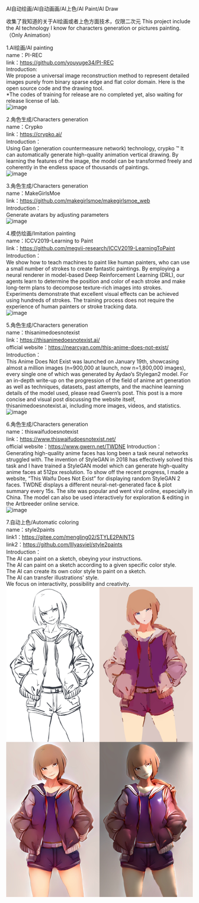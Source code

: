 AI自动绘画/AI自动画画/AI上色/AI Paint/AI Draw

收集了我知道的关于AI绘画或者上色方面技术，仅限二次元
This project include the AI technology I know for characters generation or pictures painting.（Only Animation）

1.AI绘画/AI painting  
name：PI-REC  
link：https://github.com/youyuge34/PI-REC  
Introduction:  
We propose a universal image reconstruction method to represent detailed images purely from binary sparse edge and flat color domain. Here is the open source code and the drawing tool.   
*The codes of training for release are no completed yet, also waiting for release license of lab.  
![image](https://github.com/youyuge34/PI-REC/blob/master/files/banner3.png)  

2.角色生成/Characters generation   
name：Crypko   
link：https://crypko.ai/  
Introduction：  
Using Gan (generation countermeasure network) technology, crypko ™ It can automatically generate high-quality animation vertical drawing.
By learning the features of the image, the model can be transformed freely and coherently in the endless space of thousands of paintings.  
![image](https://github.com/BLACKMogus/AI-Painting-and-AI-Drawing/blob/main/Crypko.gif)  

3.角色生成/Characters generation     
name：MakeGirlsMoe   
link：https://github.com/makegirlsmoe/makegirlsmoe_web  
Introduction：  
Generate avatars by adjusting parameters    
![image](https://pic2.zhimg.com/v2-f1d8fb62eff5be2f2cf0e508a0c12c15_b.jpg)  

4.模仿绘画/Imitation painting    
name：ICCV2019-Learning to Paint   
link：https://github.com/megvii-research/ICCV2019-LearningToPaint  
Introduction：  
We show how to teach machines to paint like human painters, who can use a small number of strokes to create fantastic paintings. By employing a neural renderer in model-based Deep Reinforcement Learning (DRL), our agents learn to determine the position and color of each stroke and make long-term plans to decompose texture-rich images into strokes. Experiments demonstrate that excellent visual effects can be achieved using hundreds of strokes. The training process does not require the experience of human painters or stroke tracking data.    
![image](https://github.com/megvii-research/ICCV2019-LearningToPaint/blob/master/demo/sunrise.gif)  

5.角色生成/Characters generation   
name：thisanimedoesnotexist  
link：https://thisanimedoesnotexist.ai/  
official website：https://nearcyan.com/this-anime-does-not-exist/  
Introduction：  
This Anime Does Not Exist was launched on January 19th, showcasing almost a million images (n=900,000 at launch, now n=1,800,000 images), every single one of which was generated by Aydao‘s Stylegan2 model. For an in-depth write-up on the progression of the field of anime art generation as well as techniques, datasets, past attempts, and the machine learning details of the model used, please read Gwern’s post. This post is a more concise and visual post discussing the website itself, thisanimedoesnotexist.ai, including more images, videos, and statistics.    
![image](https://nearcyan.com/wp-content/uploads/2021/01/2021-01-19-stylegan2ext-danbooru2019-3x10montage-0.png)  

6.角色生成/Characters generation   
name：thiswaifudoesnotexist  
link：https://www.thiswaifudoesnotexist.net/  
official website：https://www.gwern.net/TWDNE 
Introduction：  
Generating high-quality anime faces has long been a task neural networks struggled with. The invention of StyleGAN in 2018 has effectively solved this task and I have trained a StyleGAN model which can generate high-quality anime faces at 512px resolution. To show off the recent progress, I made a website, “This Waifu Does Not Exist” for displaying random StyleGAN 2 faces. TWDNE displays a different neural-net-generated face & plot summary every 15s. The site was popular and went viral online, especially in China. The model can also be used interactively for exploration & editing in the Artbreeder online service⁠.     
![image](https://www.gwern.net/images/gan/stylegan/2019-03-01-stylegan-twdne-64bestsamples.jpg)  

7.自动上色/Automatic coloring    
name：style2paints    
link1：https://gitee.com/mengling02/STYLE2PAINTS  
link2：https://github.com/lllyasviel/style2paints    
Introduction：  
The AI can paint on a sketch, obeying your instructions.  
The AI can paint on a sketch according to a given specific color style.  
The AI can create its own color style to paint on a sketch.  
The AI can transfer illustrations' style.  
We focus on interactivity, possibility and creativity.    
![image](https://github.com/lllyasviel/style2paints/raw/master/temps/show/8.jpg)  

